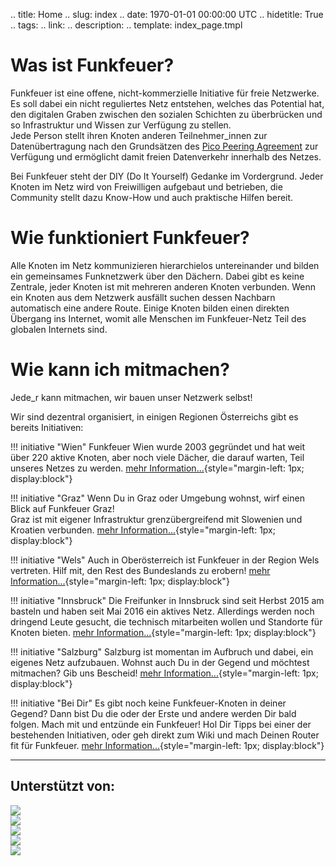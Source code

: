 .. title: Home
.. slug: index
.. date: 1970-01-01 00:00:00 UTC
.. hidetitle: True
.. tags:
.. link:
.. description:
.. template: index_page.tmpl


# Was ist Funkfeuer?
Funkfeuer ist eine offene, nicht-kommerzielle Initiative für freie Netzwerke. 
Es soll dabei ein nicht reguliertes Netz entstehen, welches das Potential 
hat, den digitalen Graben zwischen den sozialen Schichten zu überbrücken und so 
Infrastruktur und Wissen zur Verfügung zu stellen.<br/>
Jede Person stellt ihren Knoten anderen Teilnehmer_innen zur 
Datenübertragung nach den Grundsätzen des 
[Pico Peering Agreement](http://www.picopeer.net/PPA-de.shtml) zur Verfügung 
und ermöglicht damit freien Datenverkehr innerhalb des Netzes.

Bei Funkfeuer steht der DIY (Do It Yourself) Gedanke im Vordergrund.
Jeder Knoten im Netz wird von Freiwilligen aufgebaut und betrieben, die 
Community stellt dazu Know-How und auch praktische Hilfen bereit.


# Wie funktioniert Funkfeuer?
Alle Knoten im Netz kommunizieren hierarchielos untereinander und bilden ein 
gemeinsames Funknetzwerk über den Dächern.
Dabei gibt es keine Zentrale, jeder Knoten ist mit mehreren anderen Knoten 
verbunden. Wenn ein Knoten aus dem Netzwerk ausfällt suchen dessen Nachbarn 
automatisch eine andere Route.
Einige Knoten bilden einen direkten Übergang ins Internet, womit alle Menschen 
im Funkfeuer-Netz Teil des globalen Internets sind.


# Wie kann ich mitmachen?
Jede_r kann mitmachen, wir bauen unser Netzwerk selbst!

Wir sind dezentral organisiert, in einigen Regionen Österreichs gibt es bereits Initiativen:

!!! initiative "Wien"
    Funkfeuer Wien wurde 2003 gegründet und hat weit über 220 aktive 
    Knoten, aber noch viele Dächer, die darauf warten, Teil unseres 
    Netzes zu werden.
    [mehr Information...](https://wiki.funkfeuer.at/wiki/Regionen/Wien){style="margin-left: 1px; display:block"}

!!! initiative "Graz"
    Wenn Du in Graz oder Umgebung wohnst, wirf einen Blick auf Funkfeuer Graz!<br/>
    Graz ist mit eigener Infrastruktur grenzübergreifend mit Slowenien und 
    Kroatien verbunden.
    [mehr Information...](https://graz.funkfeuer.at/){style="margin-left: 1px; display:block"}

!!! initiative "Wels"
    Auch in Oberösterreich ist Funkfeuer in der Region Wels vertreten. Hilf mit, 
    den Rest des Bundeslands zu erobern!
    [mehr Information...](http://wels.funkfeuer.at/){style="margin-left: 1px; display:block"}

!!! initiative "Innsbruck"
    Die Freifunker in Innsbruck sind seit Herbst 2015 am basteln und haben seit
    Mai 2016 ein aktives Netz. Allerdings werden noch dringend Leute
    gesucht, die technisch mitarbeiten wollen und Standorte für Knoten bieten.
    [mehr Information...](https://freifunk-innsbruck.at/){style="margin-left: 1px; display:block"}

!!! initiative "Salzburg"
    Salzburg ist momentan im Aufbruch und dabei, ein eigenes Netz aufzubauen. 
    Wohnst auch Du in der Gegend und möchtest mitmachen? Gib uns Bescheid!
    [mehr Information...](http://salzburg.funkfeuer.at/){style="margin-left: 1px; display:block"}

!!! initiative "Bei Dir"
    Es gibt noch keine Funkfeuer-Knoten in deiner Gegend? Dann bist Du die oder 
    der Erste und andere werden Dir bald folgen. Mach mit und entzünde ein 
    Funkfeuer! Hol Dir Tipps bei einer der bestehenden Initiativen, oder geh direkt 
    zum Wiki und mach Deinen Router fit für Funkfeuer.
    [mehr Information...](https://wiki.funkfeuer.at/){style="margin-left: 1px; display:block"}

<hr class="dashed" />
<h2>Unterstützt von:</h2>
<div class="row sponsors">
	<div class="col-md-4">
		<a href="https://nextlayer.at" target="_blank" rel="external nofollow">
			<img class="center-block" src="assets/images/sponsors/nextlayer.png"/>
		</a>
	</div>
	<div class="col-md-4">
		<a href="https://nessus.at" target="_blank" rel="external nofollow">
			<img class="center-block" src="assets/images/sponsors/nessus.png"/>
		</a>
	</div>
	<div class="col-md-4">
		<a href="https://sil.at" target="_blank" rel="external nofollow">
			<img class="center-block" src="assets/images/sponsors/sil.png"/>
		</a>
	</div>
</div>
<div class="row sponsors">
	<div class="col-md-6">
		<a href="https://easyname.at" target="_blank" rel="external nofollow">
			<img class="center-block" src="assets/images/sponsors/easyname.png"/>
		</a>
	</div>
	<div class="col-md-6">
		<a href="http://kultur.graz.at/" target="_blank" rel="external nofollow">
			<img class="center-block" src="assets/images/sponsors/graz.png"/>
		</a>
	</div>
</div>

